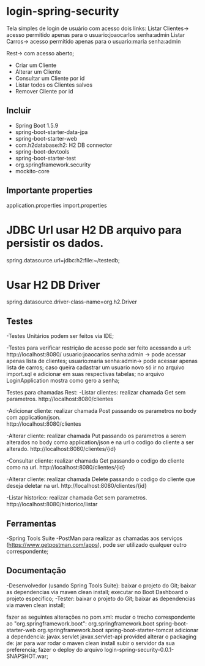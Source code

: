 # login-spring-security
Tela simples de login de usuário com acesso dois links:
Listar Clientes-> acesso permitido apenas para o usuario:joaocarlos senha:admin
Listar Carros-> acesso permitido apenas para o usuario:maria senha:admin

Rest-> com acesso aberto;
- Criar um Cliente
- Alterar um Cliente
- Consultar um Cliente por id
- Listar todos os Clientes salvos
- Remover Cliente por id

## Incluir
  - Spring Boot 1.5.9
  - spring-boot-starter-data-jpa
  - spring-boot-starter-web
  - com.h2database:h2: H2 DB connector
  - spring-boot-devtools
  - spring-boot-starter-test
  - org.springframework.security
  - mockito-core

## Importante properties
application.properties
import.properties

# JDBC Url usar H2 DB arquivo para persistir os dados.
spring.datasource.url=jdbc:h2:file:~/testedb;

# Usar H2 DB Driver
spring.datasource.driver-class-name=org.h2.Driver

## Testes
-Testes Unitários podem ser feitos via IDE;

-Testes para verificar restrição de acesso pode ser feito acessando a url: http://localhost:8080/
usuario:joaocarlos senha:admin -> pode acessar apenas lista de clientes;
usuario:maria senha:admin-> pode acessar apenas lista de carros;
caso queira cadastrar um usuario novo só ir no arquivo import.sql e adicionar em suas respectivas tabelas;
no arquivo LoginApplication mostra como gero a senha;

Testes para chamadas Rest:
-Listar clientes: realizar chamada Get sem parametros.
http://localhost:8080/clientes

-Adicionar cliente: realizar chamada Post passando os parametros no body com application/json.  
http://localhost:8080/clientes

-Alterar cliente: realizar chamada Put passando os parametros a serem alterados no body como application/json e na url o codigo do cliente a ser alterado.
http://localhost:8080/clientes/{id}

-Consultar cliente: realizar chamada Get passando o codigo do cliente como na url.
http://localhost:8080/clientes/{id}

-Alterar cliente: realizar chamada Delete passando o codigo do cliente que deseja deletar na url.
http://localhost:8080/clientes/{id}

-Listar historico: realizar chamada Get sem parametros.
http://localhost:8080/historico/listar

## Ferramentas
-Spring Tools Suite
-PostMan para realizar as chamadas aos serviços (https://www.getpostman.com/apps), pode ser utilizado qualquer outro correspondente;

## Documentação
-Desenvolvedor (usando Spring Tools Suite):
baixar o projeto do Git;
baixar as dependencias via maven clean install;
executar no Boot Dashboard o projeto especifico;
-Tester:
baixar o projeto do Git;
baixar as dependencias via maven clean install;

fazer as seguintes alterações no pom.xml:
mudar o trecho correspondente ao "org.springframework.boot":
		<dependency>
			<groupId>org.springframework.boot</groupId>
			<artifactId>spring-boot-starter-web</artifactId>
			 <exclusions>
				<exclusion>
					<groupId>org.springframework.boot</groupId>
					<artifactId>spring-boot-starter-tomcat</artifactId>
				</exclusion>
			</exclusions>
		</dependency>
adicionar a dependencia:
		<dependency>
			<groupId>javax.servlet</groupId>
			<artifactId>javax.servlet-api</artifactId>
			<scope>provided</scope>
		</dependency>
alterar o packaging de:
<packaging>jar</packaging>
para
<packaging>war</packaging>
rodar o maven clean install
subir o servidor da sua preferencia;
fazer o deploy do arquivo login-spring-security-0.0.1-SNAPSHOT.war;
